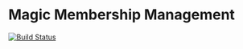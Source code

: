 Magic Membership Management
===========================

[![Build Status](https://travis-ci.org/deVinnnie/magic-membership-management.svg?branch=master)](https://travis-ci.org/deVinnnie/magic-membership-management)